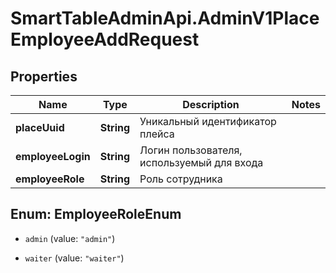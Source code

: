 # SmartTableAdminApi.AdminV1PlaceEmployeeAddRequest

## Properties

Name | Type | Description | Notes
------------ | ------------- | ------------- | -------------
**placeUuid** | **String** | Уникальный идентификатор плейса | 
**employeeLogin** | **String** | Логин пользователя, используемый для входа | 
**employeeRole** | **String** | Роль сотрудника | 



## Enum: EmployeeRoleEnum


* `admin` (value: `"admin"`)

* `waiter` (value: `"waiter"`)




